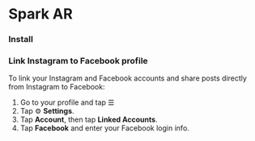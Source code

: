 # Spark AR

### Install



### Link Instagram to Facebook profile

To link your Instagram and Facebook accounts and share posts directly from Instagram to Facebook:

1. Go to your profile and tap ☰
2. Tap ⚙ **Settings**.
3. Tap **Account**, then tap **Linked Accounts**.
4. Tap **Facebook** and enter your Facebook login info.



